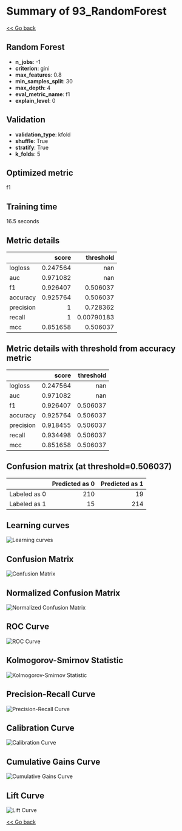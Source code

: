 # Summary of 93_RandomForest

[<< Go back](../README.md)


## Random Forest
- **n_jobs**: -1
- **criterion**: gini
- **max_features**: 0.8
- **min_samples_split**: 30
- **max_depth**: 4
- **eval_metric_name**: f1
- **explain_level**: 0

## Validation
 - **validation_type**: kfold
 - **shuffle**: True
 - **stratify**: True
 - **k_folds**: 5

## Optimized metric
f1

## Training time

16.5 seconds

## Metric details
|           |    score |    threshold |
|:----------|---------:|-------------:|
| logloss   | 0.247564 | nan          |
| auc       | 0.971082 | nan          |
| f1        | 0.926407 |   0.506037   |
| accuracy  | 0.925764 |   0.506037   |
| precision | 1        |   0.728362   |
| recall    | 1        |   0.00790183 |
| mcc       | 0.851658 |   0.506037   |


## Metric details with threshold from accuracy metric
|           |    score |   threshold |
|:----------|---------:|------------:|
| logloss   | 0.247564 |  nan        |
| auc       | 0.971082 |  nan        |
| f1        | 0.926407 |    0.506037 |
| accuracy  | 0.925764 |    0.506037 |
| precision | 0.918455 |    0.506037 |
| recall    | 0.934498 |    0.506037 |
| mcc       | 0.851658 |    0.506037 |


## Confusion matrix (at threshold=0.506037)
|              |   Predicted as 0 |   Predicted as 1 |
|:-------------|-----------------:|-----------------:|
| Labeled as 0 |              210 |               19 |
| Labeled as 1 |               15 |              214 |

## Learning curves
![Learning curves](learning_curves.png)
## Confusion Matrix

![Confusion Matrix](confusion_matrix.png)


## Normalized Confusion Matrix

![Normalized Confusion Matrix](confusion_matrix_normalized.png)


## ROC Curve

![ROC Curve](roc_curve.png)


## Kolmogorov-Smirnov Statistic

![Kolmogorov-Smirnov Statistic](ks_statistic.png)


## Precision-Recall Curve

![Precision-Recall Curve](precision_recall_curve.png)


## Calibration Curve

![Calibration Curve](calibration_curve_curve.png)


## Cumulative Gains Curve

![Cumulative Gains Curve](cumulative_gains_curve.png)


## Lift Curve

![Lift Curve](lift_curve.png)



[<< Go back](../README.md)

